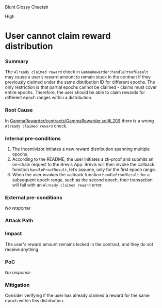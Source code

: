 Blunt Glossy Cheetah

High

# User cannot claim reward distribution

### Summary


The `Already claimed reward` check in `GammaRewarder:handleProofResult` may cause a user’s reward amount to remain stuck in the contract if they previously claimed under the same distribution ID for different epochs. 
The only restriction is that partial epochs cannot be claimed - claims must cover entire epochs. Therefore, the user should be able to claim rewards for different epoch ranges within a distribution.

### Root Cause

In [GammaRewarder/contracts/GammaRewarder.sol#L209](https://github.com/sherlock-audit/2024-10-gamma-rewarder/blob/main/GammaRewarder/contracts/GammaRewarder.sol#L209) there is a wrong `Already claimed reward` check.

### Internal pre-conditions

1. The Incentivizor initiates a new reward distribution spanning multiple epochs.
2. According to the README, the user initiates a zk-proof and submits an on-chain request to the Brevis App. Brevis will then invoke the callback function `handleProofResult`, let’s assume, only for the first epoch range.
3. When the user invokes the callback function `handleProofResult` for a subsequent epoch range, such as the second epoch, their transaction will fail with an `Already claimed reward` error.

### External pre-conditions

_No response_

### Attack Path

### Impact

The user's reward amount remains locked in the contract, and they do not receive anything

### PoC

_No response_

### Mitigation

Consider verifying if the user has already claimed a reward for the same epoch within this distribution.